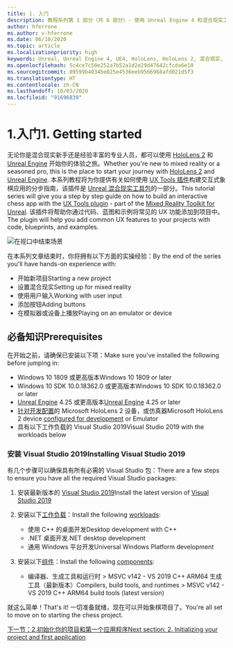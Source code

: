 ```yaml
---
title: 1. 入门
description: 教程系列第 1 部分（共 6 部分）- 使用 Unreal Engine 4 和混合现实工具包 UX Tools 插件构建一款简单的象棋应用
author: hferrone
ms.author: v-hferrone
ms.date: 06/10/2020
ms.topic: article
ms.localizationpriority: high
keywords: Unreal, Unreal Engine 4, UE4, HoloLens, HoloLens 2, 混合现实, 教程, 入门, mrtk, uxt, UX Tools, 文档
ms.openlocfilehash: 5c4ce7c50e252a7b52a1d2e29d47642cfcda6e10
ms.sourcegitcommit: 09599b4034be825e4536eeb9566968afd021d5f3
ms.translationtype: HT
ms.contentlocale: zh-CN
ms.lasthandoff: 10/03/2020
ms.locfileid: "91696839"
---
```

# <a name="1-getting-started"></a><span data-ttu-id="9f161-104">1.入门</span><span class="sxs-lookup"><span data-stu-id="9f161-104">1. Getting started</span></span>

<span data-ttu-id="9f161-105">无论你是混合现实新手还是经验丰富的专业人员，都可以使用 [HoloLens 2](https://docs.microsoft.com/windows/mixed-reality/) 和 [Unreal Engine](https://www.unrealengine.com/en-US/) 开始你的体验之旅。</span><span class="sxs-lookup"><span data-stu-id="9f161-105">Whether you're new to mixed reality or a seasoned pro, this is the place to start your journey with [HoloLens 2](https://docs.microsoft.com/windows/mixed-reality/) and [Unreal Engine](https://www.unrealengine.com/en-US/).</span></span> <span data-ttu-id="9f161-106">本系列教程将为你提供有关如何使用 [UX Tools 插件](https://github.com/microsoft/MixedReality-UXTools-Unreal)构建交互式象棋应用的分步指南，该插件是 [Unreal 混合现实工具包](https://github.com/microsoft/MixedRealityToolkit-Unreal)的一部分。</span><span class="sxs-lookup"><span data-stu-id="9f161-106">This tutorial series will give you a step by step guide on how to build an interactive chess app with the [UX Tools plugin](https://github.com/microsoft/MixedReality-UXTools-Unreal) - part of the [Mixed Reality Toolkit for Unreal](https://github.com/microsoft/MixedRealityToolkit-Unreal).</span></span> <span data-ttu-id="9f161-107">该插件将帮助你通过代码、蓝图和示例将常见的 UX 功能添加到项目中。</span><span class="sxs-lookup"><span data-stu-id="9f161-107">The plugin will help you add common UX features to your projects with code, blueprints, and examples.</span></span> 

![在视口中结束场景](images/unreal-uxt/5-endscene.PNG)

<span data-ttu-id="9f161-109">在本系列文章结束时，你将拥有以下方面的实操经验：</span><span class="sxs-lookup"><span data-stu-id="9f161-109">By the end of the series you'll have hands-on experience with:</span></span>
* <span data-ttu-id="9f161-110">开始新项目</span><span class="sxs-lookup"><span data-stu-id="9f161-110">Starting a new project</span></span>
* <span data-ttu-id="9f161-111">设置混合现实</span><span class="sxs-lookup"><span data-stu-id="9f161-111">Setting up for mixed reality</span></span>
* <span data-ttu-id="9f161-112">使用用户输入</span><span class="sxs-lookup"><span data-stu-id="9f161-112">Working with user input</span></span>
* <span data-ttu-id="9f161-113">添加按钮</span><span class="sxs-lookup"><span data-stu-id="9f161-113">Adding buttons</span></span>
* <span data-ttu-id="9f161-114">在模拟器或设备上播放</span><span class="sxs-lookup"><span data-stu-id="9f161-114">Playing on an emulator or device</span></span>


## <a name="prerequisites"></a><span data-ttu-id="9f161-115">必备知识</span><span class="sxs-lookup"><span data-stu-id="9f161-115">Prerequisites</span></span>
<span data-ttu-id="9f161-116">在开始之前，请确保已安装以下项：</span><span class="sxs-lookup"><span data-stu-id="9f161-116">Make sure you've installed the following before jumping in:</span></span>
* <span data-ttu-id="9f161-117">Windows 10 1809 或更高版本</span><span class="sxs-lookup"><span data-stu-id="9f161-117">Windows 10 1809 or later</span></span>
* <span data-ttu-id="9f161-118">Windows 10 SDK 10.0.18362.0 或更高版本</span><span class="sxs-lookup"><span data-stu-id="9f161-118">Windows 10 SDK 10.0.18362.0 or later</span></span>
* <span data-ttu-id="9f161-119">[Unreal Engine](https://www.unrealengine.com/en-US/get-now) 4.25 或更高版本</span><span class="sxs-lookup"><span data-stu-id="9f161-119">[Unreal Engine](https://www.unrealengine.com/en-US/get-now) 4.25 or later</span></span>
* <span data-ttu-id="9f161-120">[针对开发配置](../../platform-capabilities-and-apis/using-visual-studio.md#enabling-developer-mode)的 Microsoft HoloLens 2 设备，或仿真器</span><span class="sxs-lookup"><span data-stu-id="9f161-120">Microsoft HoloLens 2 device [configured for development](../../platform-capabilities-and-apis/using-visual-studio.md#enabling-developer-mode) or Emulator</span></span>
* <span data-ttu-id="9f161-121">具有以下工作负载的 Visual Studio 2019</span><span class="sxs-lookup"><span data-stu-id="9f161-121">Visual Studio 2019 with the workloads below</span></span>

### <a name="installing-visual-studio-2019"></a><span data-ttu-id="9f161-122">安装 Visual Studio 2019</span><span class="sxs-lookup"><span data-stu-id="9f161-122">Installing Visual Studio 2019</span></span>
<span data-ttu-id="9f161-123">有几个步骤可以确保具有所有必需的 Visual Studio 包：</span><span class="sxs-lookup"><span data-stu-id="9f161-123">There are a few steps to ensure you have all the required Visual Studio packages:</span></span>
1. <span data-ttu-id="9f161-124">安装最新版本的 [Visual Studio 2019](https://visualstudio.microsoft.com/downloads/)</span><span class="sxs-lookup"><span data-stu-id="9f161-124">Install the latest version of [Visual Studio 2019](https://visualstudio.microsoft.com/downloads/)</span></span>
2. <span data-ttu-id="9f161-125">安装以下[工作负载](https://docs.microsoft.com/visualstudio/install/modify-visual-studio?#modify-workloads)：</span><span class="sxs-lookup"><span data-stu-id="9f161-125">Install the following [workloads](https://docs.microsoft.com/visualstudio/install/modify-visual-studio?#modify-workloads):</span></span>
    * <span data-ttu-id="9f161-126">使用 C++ 的桌面开发</span><span class="sxs-lookup"><span data-stu-id="9f161-126">Desktop development with C++</span></span>
    * <span data-ttu-id="9f161-127">.NET 桌面开发</span><span class="sxs-lookup"><span data-stu-id="9f161-127">.NET desktop development</span></span>
    * <span data-ttu-id="9f161-128">通用 Windows 平台开发</span><span class="sxs-lookup"><span data-stu-id="9f161-128">Universal Windows Platform development</span></span>

3. <span data-ttu-id="9f161-129">安装以下[组件](https://docs.microsoft.com/visualstudio/install/modify-visual-studio?#modify-individual-components)：</span><span class="sxs-lookup"><span data-stu-id="9f161-129">Install the following [components](https://docs.microsoft.com/visualstudio/install/modify-visual-studio?#modify-individual-components):</span></span>
    * <span data-ttu-id="9f161-130">编译器、生成工具和运行时 > MSVC v142 - VS 2019 C++ ARM64 生成工具（最新版本）</span><span class="sxs-lookup"><span data-stu-id="9f161-130">Compilers, build tools, and runtimes > MSVC v142 - VS 2019 C++ ARM64 build tools (latest version)</span></span>

<span data-ttu-id="9f161-131">就这么简单！</span><span class="sxs-lookup"><span data-stu-id="9f161-131">That's it!</span></span> <span data-ttu-id="9f161-132">一切准备就绪，现在可以开始象棋项目了。</span><span class="sxs-lookup"><span data-stu-id="9f161-132">You're all set to move on to starting the chess project.</span></span>

[<span data-ttu-id="9f161-133">下一节：2.初始化你的项目和第一个应用程序</span><span class="sxs-lookup"><span data-stu-id="9f161-133">Next section: 2. Initializing your project and first application</span></span>](unreal-uxt-ch2.md)